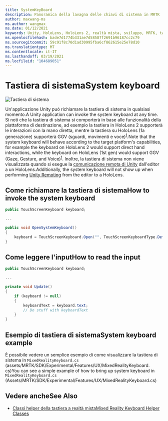```yaml
---
title: SystemKeyBoard
description: Panoramica della lavagna delle chiavi di sistema in MRTK
author: maxwang-ms
ms.author: wangmax
ms.date: 01/12/2021
keywords: Unity, HoloLens, HoloLens 2, realtà mista, sviluppo, MRTK, tastiera di sistema,
ms.openlocfilehash: bade7d1774b331ae7d58587f2691b96187cc2c79
ms.sourcegitcommit: 59c91f8c70d1ad30995fba6cf862615e25e78d10
ms.translationtype: MT
ms.contentlocale: it-IT
ms.lasthandoff: 03/19/2021
ms.locfileid: "104689051"
---
```

# <a name="system-keyboard"></a><span data-ttu-id="e84aa-104">Tastiera di sistema</span><span class="sxs-lookup"><span data-stu-id="e84aa-104">System keyboard</span></span>

![Tastiera di sistema](../images/system-keyboard/MRTK_SystemKeyboard_Main.png)

<span data-ttu-id="e84aa-106">Un'applicazione Unity può richiamare la tastiera di sistema in qualsiasi momento.</span><span class="sxs-lookup"><span data-stu-id="e84aa-106">A Unity application can invoke the system keyboard at any time.</span></span> <span data-ttu-id="e84aa-107">Si noti che la tastiera di sistema si comporterà in base alle funzionalità della piattaforma di destinazione, ad esempio la tastiera in HoloLens 2 supporterà le interazioni con la mano diretta, mentre la tastiera su HoloLens (1a generazione) supporterà GGV (sguardi, movimenti e voce)<sup>[1](https://docs.microsoft.com/windows/mixed-reality/gaze)</sup>.</span><span class="sxs-lookup"><span data-stu-id="e84aa-107">Note that the system keyboard will behave according to the target platform's capabilities, for example the keyboard on HoloLens 2 would support direct hand interactions, while the keyboard on HoloLens (1st gen) would support GGV (Gaze, Gesture, and Voice)<sup>[1](https://docs.microsoft.com/windows/mixed-reality/gaze)</sup>.</span></span> <span data-ttu-id="e84aa-108">Inoltre, la tastiera di sistema non viene visualizzata quando si esegue la [comunicazione remota di Unity](../tools/holographic-remoting.md) dall'editor a un HoloLens.</span><span class="sxs-lookup"><span data-stu-id="e84aa-108">Additionally, the system keyboard will not show up when performing [Unity Remoting](../tools/holographic-remoting.md) from the editor to a HoloLens.</span></span>

## <a name="how-to-invoke-the-system-keyboard"></a><span data-ttu-id="e84aa-109">Come richiamare la tastiera di sistema</span><span class="sxs-lookup"><span data-stu-id="e84aa-109">How to invoke the system keyboard</span></span>

```c#
public TouchScreenKeyboard keyboard;

...

public void OpenSystemKeyboard()
{
    keyboard = TouchScreenKeyboard.Open("", TouchScreenKeyboardType.Default, false, false, false, false);
}
```

## <a name="how-to-read-the-input"></a><span data-ttu-id="e84aa-110">Come leggere l'input</span><span class="sxs-lookup"><span data-stu-id="e84aa-110">How to read the input</span></span>

```c#
public TouchScreenKeyboard keyboard;

...

private void Update()
{
    if (keyboard != null)
    {
        keyboardText = keyboard.text;
        // Do stuff with keyboardText
    }
}
```

## <a name="system-keyboard-example"></a><span data-ttu-id="e84aa-111">Esempio di tastiera di sistema</span><span class="sxs-lookup"><span data-stu-id="e84aa-111">System keyboard example</span></span>

<span data-ttu-id="e84aa-112">È possibile vedere un semplice esempio di come visualizzare la tastiera di sistema in `MixedRealityKeyboard.cs` (assets/MRTK/SDK/Experimental/Features/UX/MixedRealityKeyboard. cs)</span><span class="sxs-lookup"><span data-stu-id="e84aa-112">You can see a simple example of how to bring up system keyboard in `MixedRealityKeyboard.cs` (Assets/MRTK/SDK/Experimental/Features/UX/MixedRealityKeyboard.cs)</span></span>

## <a name="see-also"></a><span data-ttu-id="e84aa-113">Vedere anche</span><span class="sxs-lookup"><span data-stu-id="e84aa-113">See Also</span></span>

- [<span data-ttu-id="e84aa-114">Classi helper della tastiera a realtà mista</span><span class="sxs-lookup"><span data-stu-id="e84aa-114">Mixed Reality Keyboard Helper Classes</span></span>](../experimental/mixed-reality-keyboard.md)
